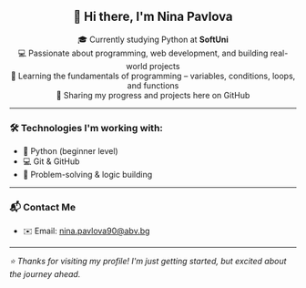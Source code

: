 <h2 align="center">👋 Hi there, I'm Nina Pavlova</h2>

<p align="center">
🎓 Currently studying Python at <strong>SoftUni</strong><br>
💻 Passionate about programming, web development, and building real-world projects<br>
🌱 Learning the fundamentals of programming – variables, conditions, loops, and functions<br>
📁 Sharing my progress and projects here on GitHub
</p>

---

### 🛠️ Technologies I'm working with:
- 🐍 Python (beginner level)
- 💻 Git & GitHub
- 🧠 Problem-solving & logic building

---

### 📬 Contact Me
- ✉️ Email: nina.pavlova90@abv.bg

---

_⭐ Thanks for visiting my profile! I'm just getting started, but excited about the journey ahead._
